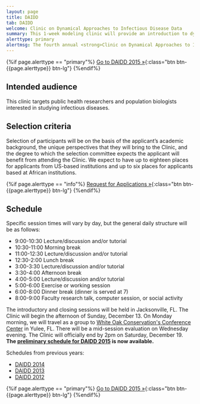 ```yaml
---
layout: page
title: DAIDD
tab: DAIDD
welcome: Clinic on Dynamical Approaches to Infectious Disease Data
summary: This 1­‐week modeling clinic will provide an introduction to dynamical models used in the study of infectious disease dynamics. The Clinic will bring together graduate students, postdoctoral students, and researchers from North America and Africa, and instruction will focus on how the complex dynamics of pathogen transmission influence study design and data collection for addressing problems in infectious disease research.
alerttype: primary
alertmsg: The fourth annual <strong>Clinic on Dynamical Approaches to Infectious Disease Data (DAIDD)</strong>, hosted by the University of Florida’s Emerging Pathogens Institute, will be held December 13-19, 2015.
---
```


{%if page.alerttype == "primary"%}
[Go to DAIDD 2015 »](http://daidd2015.ici3d.org/ "DAIDD 2015"){:class="btn btn-{{page.alerttype}} btn-lg"}
{%endif%}

## Intended audience

This clinic targets public health researchers and population biologists interested in studying infectious diseases.

## Selection criteria

Selection of participants will be on the basis of the applicant’s academic background, the unique perspectives that they will bring to the Clinic, and the degree to which the selection committee expects the applicant will benefit from attending the Clinic. We expect to have up to eighteen places for applicants from US-based institutions and up to six places for applicants based at African institutions.

{%if page.alerttype == "info"%}
[Request for Applications »](./rfa.html "Request for Applications"){:class="btn btn-{{page.alerttype}} btn-lg"}
{%endif%}

## Schedule

Specific session times will vary by day, but the general daily structure will be as follows:

- 9:00-10:30 Lecture/discussion and/or tutorial
- 10:30-11:00 Morning break
- 11:00-12:30 Lecture/discussion and/or tutorial
- 12:30-2:00 Lunch break
- 3:00-3:30 Lecture/discussion and/or tutorial
- 3:30-4:00 Afternoon break
- 4:00-5:00 Lecture/discussion and/or tutorial
- 5:00-6:00 Exercise or working session
- 6:00-8:00 Dinner break (dinner is served at 7)
- 8:00-9:00 Faculty research talk, computer session, or social activity

The introductory and closing sessions will be held in Jacksonville, FL. The Clinic will begin the afternoon of Sunday, December 13. On Monday morning, we will travel as a group to [White Oak Conservation's Conference Center](http://www.whiteoakwildlife.org/wop/conferences/) in Yulee, FL. There will be a mid-session evaluation on Wednesday evening. The Clinic will officially end by 2pm on Saturday, December 19. **The [preliminary schedule for DAIDD 2015](http://daidd2015.ici3d.org/schedule) is now available.**

Schedules from previous years:

- [DAIDD 2014](./schedule/2014 "DAIDD 2014 schedule")
- [DAIDD 2013](./schedule/2013 "DAIDD 2013 schedule")
- [DAIDD 2012](http://lalashan.mcmaster.ca/theobio/mmed/index.php/2012_DAIDD_Schedule "DAIDD 2012 schedule")

{%if page.alerttype == "primary"%}
[Go to DAIDD 2015 »](http://daidd2015.ici3d.org/ "DAIDD 2015"){:class="btn btn-{{page.alerttype}} btn-lg"}
{%endif%}
